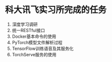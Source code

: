 # 科大讯飞实习所完成的任务

1. 深度学习调研
2. 统一RESTful接口
3. Docker基本命令的使用
4. PyTorch模型文件解析过程
5. TensorFlow训练语音及其服务化
6. TorchServe服务的使用
